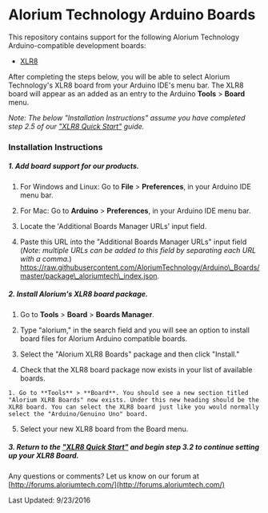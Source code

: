 # Alorium Technology Arduino Boards
This repository contains support for the following Alorium Technology Arduino-compatible development boards:

* [XLR8](http://www.aloriumtech.com)

After completing the steps below, you will be able to select Alorium Technology's XLR8 board from your Arduino IDE's menu bar. The XLR8 board will appear as an added as an entry to the Arduino **Tools** > **Board** menu.

*Note: The below "Installation Instructions" assume you have completed step 2.5 of our ["XLR8 Quick Start"](http://www.aloriumtech.com/xlr8-quickstart/) guide.*

### Installation Instructions
##### 1. Add board support for our products.

  1. For Windows and Linux: Go to **File** > **Preferences**, in your Arduino IDE menu bar.
  
  1. For Mac: Go to **Arduino** > **Preferences**, in your Arduino IDE menu bar.
  
  2. Locate the 'Additional Boards Manager URLs' input field.
  
  3. Paste this URL into the "Additional Boards Manager URLs" input field (*Note: multiple URLs can be added to this field by separating each URL with a comma.*)
        https://raw.githubusercontent.com/AloriumTechnology/Arduino\_Boards/master/package\_aloriumtech\_index.json. 

##### 2. Install Alorium's XLR8 board package.

  1. Go to **Tools** > **Board** > **Boards Manager**. 
  
  2. Type "alorium," in the search field and you will see an option to install board files for Alorium Arduino compatible boards. 
  
  3. Select the "Alorium XLR8 Boards" package and then click "Install."
  
  4. Check that the XLR8 board package now exists in your list of available boards.

    1. Go to **Tools** > **Board**. You should see a new section titled "Alorium XLR8 Boards" now exists. Under this new heading should be the XLR8 board. You can select the XLR8 board just like you would normally select the "Arduino/Genuino Uno" board.

  5. Select your new XLR8 board from the Board menu.

##### 3. Return to the ["XLR8 Quick Start"](http://www.aloriumtech.com/xlr8-quickstart/) and begin step 3.2 to continue setting up your XLR8 Board.


Any questions or comments? Let us know on our forum at [http://forums.aloriumtech.com/](http://forums.aloriumtech.com/)

Last Updated: 9/23/2016